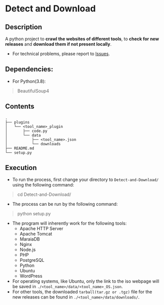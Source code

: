 Detect and Download
=============

## Description
A python project to **crawl the websites of different tools**, to **check for new releases** and **download them if not present locally**.
* For technical problems, please report to [Issues](https://github.com/maanas-talwar/Detect-and-Download/issues).

## Dependencies:
* For Python(3.8):  
> BeautifulSoup4

## Contents
```
.
├── plugins
│   └── <tool_name>_plugin
│       ├── code.py
│       └── data
│           ├── <tool_name>.json
│           └── downloads
├── README.md
└── setup.py
```

## Execution
* To run the process, first change your directory to `Detect-and-Download/` using the following command:
> cd Detect-and-Download/
* The process can be run by the following command:
> python setup.py
* The program will inherently work for the following tools:
  - Apache HTTP Server
  - Apache Tomcat
  - MaraiaDB
  - Nginx
  - Node.js
  - PHP
  - PostgreSQL
  - Python
  - Ubuntu
  - WordPress
* For operating systems, like Ubuntu, only the link to the iso webpage will be saved in `./<tool_name>/data/<tool_name>_OS.json`.
* For other tools, the downloaded `tarball(tar.gz or .tgz)` file for the new releases can be found in `./<tool_name>/data/downloads/`.
